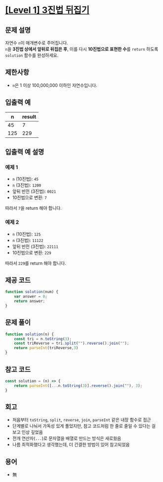 # [[Level 1] 3진법 뒤집기](https://school.programmers.co.kr/learn/courses/30/lessons/68935)
## 문제 설명

자연수 `n`이 매개변수로 주어집니다.  
`n`을 **3진법 상에서 앞뒤로 뒤집은 후**, 이를 다시 **10진법으로 표현한 수**를 `return` 하도록 `solution` 함수를 완성하세요.


## 제한사항

- `n`은 1 이상 100,000,000 이하인 자연수입니다.

## 입출력 예

| n   | result |
|-----|--------|
| 45  | 7      |
| 125 | 229    |


## 입출력 예 설명

### 예제 1

- `n` (10진법): `45`  
- `n` (3진법): `1200`  
- 앞뒤 반전 (3진법): `0021`  
- 10진법으로 변환: `7`  

따라서 `7`을 return 해야 합니다.

### 예제 2

- `n` (10진법): `125`  
- `n` (3진법): `11122`  
- 앞뒤 반전 (3진법): `22111`  
- 10진법으로 변환: `229`  

따라서 `229`를 return 해야 합니다.


## 제공 코드
```js
function solution(num) {
    var answer = 0;
    return answer;
}
```

## 문제 풀이
```js
function solution(n) {
    const tri = n.toString(3);
    const triReverse = tri.split("").reverse().join("");
    return parseInt(triReverse,3)
}
```

## 참고 코드
```js
const solution = (n) => {
    return parseInt([...n.toString(3)].reverse().join(""), 3);
}
```

## 회고
- 처음부터 `toString`, `split`, `reverse`, `join`, `parseInt` 같은 내장 함수로 접근
- 단계별로 나눠서 가독성 있게 풀었지만, 참고 코드처럼 한 줄로 줄일 수 있다는 걸 보고 인상 깊었음
- 전개 연산자(`...`)로 문자열을 배열로 만드는 방식은 새로웠음
- 나름 최적화했다고 생각했는데, 더 간결한 방법이 있어 참고되었음

## 용어
- 無
